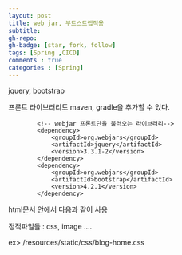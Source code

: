 ```yaml
---
layout: post
title: web jar, 부트스트랩적용
subtitle: 
gh-repo: 
gh-badge: [star, fork, follow]
tags: [Spring ,CICD]
comments : true
categories : [Spring]
---
```


jquery, bootstrap  

프론트 라이브러리도 maven, gradle을 추가할 수 있다.  

~~~
		<!-- webjar 프론트단을 불러오는 라이브러리-->
		<dependency>
			<groupId>org.webjars</groupId>
			<artifactId>jquery</artifactId>
			<version>3.3.1-2</version>
		</dependency>
		<dependency>
			<groupId>org.webjars</groupId>
			<artifactId>bootstrap</artifactId>
			<version>4.2.1</version>
		</dependency>
~~~

html문서 안에서 다음과 같이 사용  

정적파일들 : css, image ....  

ex> /resources/static/css/blog-home.css    